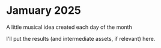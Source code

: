 # Jamuary 2025

A little musical idea created each day of
the month

I'll put the results (and intermediate
assets, if relevant) here.

